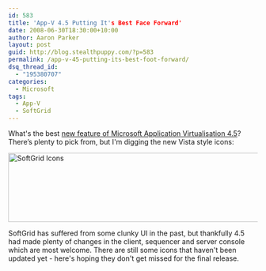 ```yaml
---
id: 583
title: 'App-V 4.5 Putting It's Best Face Forward'
date: 2008-06-30T18:30:00+10:00
author: Aaron Parker
layout: post
guid: http://blog.stealthpuppy.com/?p=583
permalink: /app-v-45-putting-its-best-foot-forward/
dsq_thread_id:
  - "195380707"
categories:
  - Microsoft
tags:
  - App-V
  - SoftGrid
---
```

What's the best [new feature of Microsoft Application Virtualisation 4.5](http://www.microsoft.com/systemcenter/softgrid/msappvirt45/default.mspx)? There’s plenty to pick from, but I'm digging the new Vista style icons:

<img src="http://stealthpuppy.com/wp-content/uploads/2008/06/softgrid-icons.png" border="0" alt="SoftGrid Icons" width="600" height="140" /> 

SoftGrid has suffered from some clunky UI in the past, but thankfully 4.5 had made plenty of changes in the client, sequencer and server console which are most welcome. There are still some icons that haven't been updated yet - here's hoping they don't get missed for the final release.